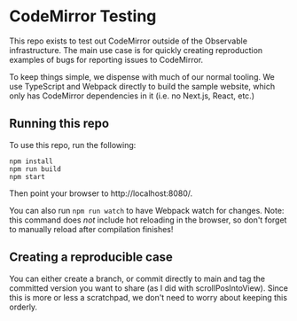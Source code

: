 CodeMirror Testing
==================

This repo exists to test out CodeMirror outside of the Observable infrastructure.
The main use case is for quickly creating reproduction examples of bugs for
reporting issues to CodeMirror.

To keep things simple, we dispense with much of our normal tooling. We use
TypeScript and Webpack directly to build the sample website, which only has
CodeMirror dependencies in it (i.e. no Next.js, React, etc.)

## Running this repo

To use this repo, run the following:

```
npm install
npm run build
npm start
```

Then point your browser to http://localhost:8080/.

You can also run `npm run watch` to have Webpack watch for changes. Note: this
command does _not_ include hot reloading in the browser, so don't forget to
manually reload after compilation finishes!

## Creating a reproducible case

You can either create a branch, or commit directly to main and tag the committed
version you want to share (as I did with scrollPosIntoView). Since this is more
or less a scratchpad, we don't need to worry about keeping this orderly.
